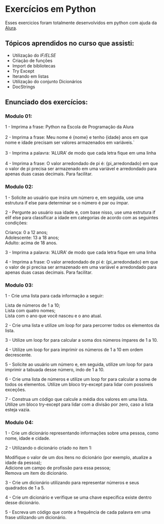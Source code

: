 # Exercícios em Python
Esses exercicios foram totalmente desenvolvidos em python com ajuda da [Alura](https://cursos.alura.com.br/course/python-crie-sua-primeira-aplicacao).

## Tópicos aprendidos no curso que assisti:
- Utilização do *IF/ELSE*
- Criação de funções
- Import de bibliotecas
- Try Except
- Iterando em listas
- Utilização do conjunto Dicionários
- DocStrings

## Enunciado dos exercícios:
### Modulo 01: <br/>
1 - Imprima a frase: Python na Escola de Programação da Alura<br/><br/>
 2 - Imprima a frase: Meu nome é {nome} e tenho {idade} anos em que nome e idade precisam ser valores armazenados em variáveis.`<br/><br/>
 3 - Imprima a palavra: ‘ALURA’ de modo que cada letra fique em uma linha<br/><br/>
 4 - Imprima a frase: O valor arredondado de pi é: {pi_arredondado} em que o valor de pi precisa ser armazenado em uma variável e arredondado para apenas duas casas decimais. Para facilitar.

### Modulo 02:<br/>
1 - Solicite ao usuário que insira um número e, em seguida, use uma estrutura if else para determinar se o número é par ou ímpar.<br/>

2 - Pergunte ao usuário sua idade e, com base nisso, use uma estrutura if elif else para classificar a idade em categorias de acordo com as seguintes condições:

Criança: 0 a 12 anos;<br/>
Adolescente: 13 a 18 anos;<br/>
Adulto: acima de 18 anos.<br/>

3 - Imprima a palavra: ‘ALURA’ de modo que cada letra fique em uma linha<br/>

4 - Imprima a frase: O valor arredondado de pi é: {pi_arredondado} em que o valor de pi precisa ser armazenado em uma variável e arredondado para apenas duas casas decimais. Para facilitar.

### Modulo 03:
1 - Crie uma lista para cada informação a seguir:

Lista de números de 1 a 10;<br/>
Lista com quatro nomes;<br/>
Lista com o ano que você nasceu e o ano atual.<br/>

2 - Crie uma lista e utilize um loop for para percorrer todos os elementos da lista.

3 - Utilize um loop for para calcular a soma dos números ímpares de 1 a 10.

4 - Utilize um loop for para imprimir os números de 1 a 10 em ordem decrescente.

5 - Solicite ao usuário um número e, em seguida, utilize um loop for para imprimir a tabuada desse número, indo de 1 a 10.

6 - Crie uma lista de números e utilize um loop for para calcular a soma de todos os elementos. Utilize um bloco try-except para lidar com possíveis exceções.

7 - Construa um código que calcule a média dos valores em uma lista. Utilize um bloco try-except para lidar com a divisão por zero, caso a lista esteja vazia.

### Modulo 04:
1 - Crie um dicionário representando informações sobre uma pessoa, como nome, idade e cidade.

2 - Utilizando o dicionário criado no item 1:

Modifique o valor de um dos itens no dicionário (por exemplo, atualize a idade da pessoa);<br/>
Adicione um campo de profissão para essa pessoa;<br/>
Remova um item do dicionário.<br/>

3 - Crie um dicionário utilizando para representar números e seus quadrados de 1 a 5.

4 - Crie um dicionário e verifique se uma chave específica existe dentro desse dicionário.

5 - Escreva um código que conte a frequência de cada palavra em uma frase utilizando um dicionário.
